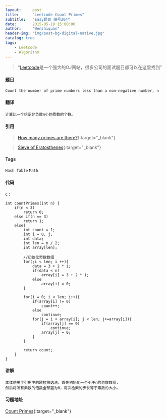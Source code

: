 ```yaml
---
layout:     post
title:      "Leetcode Count Primes"
subtitle:   "Easy题目 编号204"
date:       2015-05-19 15:00:00
author:     "Wenzhiquan"
header-img: "img/post-bg-digital-native.jpg"
catalog: true
tags:
    - Leetcode
    - Algorithm
---
```


> “[Leetcode](https://leetcode.com/)是一个强大的OJ网站，很多公司的面试题目都可以在这里找到”

#### 题目

```
Count the number of prime numbers less than a non-negative number, n
```

#### 翻译

```
计算比一个给定非负数n小的质数的个数。
```

#### 引用

>[How many primes are there?](https://primes.utm.edu/howmany.html "一共有多少个素数"){:target="_blank"}


>[Sieve of Eratosthenes](http://en.wikipedia.org/wiki/Sieve_of_Eratosthenes "Era筛选法"){:target="_blank"}

#### Tags

`Hash Table` `Math`

#### 代码

```
C：

int countPrimes(int n) {
	if(n < 3)
		return 0;
	else if(n == 3)
		return 1;
	else{
		int count = 1;
		int i = 0, j;
		int data;
		int len = n / 2;
		int array[len];

		//初始化奇数数组
		for(;i < len; i ++){
			data = 3 + 2 * i;
			if(data < n)
				array[i] = 3 + 2 * i;
			else
				array[i] = 0;
		}

		for(i = 0; i < len; i++){
			if(array[i] != 0)
				count++;
			else
				continue;
			for(j = i + array[i]; j < len; j+=array[i]){
				if(array[j] == 0)
					continue;
				array[j] = 0;
			}
		}

		return count;
	}
}

```

#### 讲解

```
本体使用了引用中的欧拉筛选法，首先初始化一个小于n的奇数数组，
然后将所有素数的倍数全部置为0，每次检索的步长等于素数的大小。
```

#### 习题地址

[Count Primes](https://leetcode.com/problems/count-primes/){:target="_blank"}
